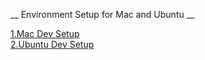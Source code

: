 __ Environment Setup for Mac and Ubuntu __


[1.Mac Dev Setup](mac-dev-setup.sh)</br>
[2.Ubuntu Dev Setup](ubuntu-dev-setup.sh)
